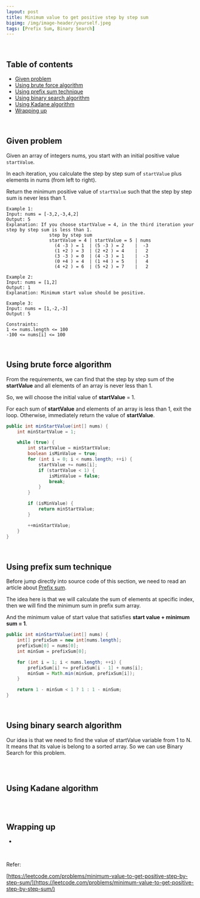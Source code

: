 ```yaml
---
layout: post
title: Minimum value to get positive step by step sum
bigimg: /img/image-header/yourself.jpeg
tags: [Prefix Sum, Binary Search]
---
```





<br>

## Table of contents
- [Given problem](#given-problem)
- [Using brute force algorithm](#using-brute-force-algorithm)
- [Using prefix sum technique](#using-prefix-sum-technique)
- [Using binary search algorithm](#using-binary-search-algorithm)
- [Using Kadane algorithm](#using-kadane-algorithm)
- [Wrapping up](#wrapping-up)


<br>

## Given problem

Given an array of integers nums, you start with an initial positive value ```startValue```.

In each iteration, you calculate the step by step sum of ```startValue``` plus elements in nums (from left to right).

Return the minimum positive value of ```startValue``` such that the step by step sum is never less than 1.

```
Example 1:
Input: nums = [-3,2,-3,4,2]
Output: 5
Explanation: If you choose startValue = 4, in the third iteration your step by step sum is less than 1.
                step by step sum
                startValue = 4 | startValue = 5 | nums
                  (4 -3 ) = 1  | (5 -3 ) = 2    |  -3
                  (1 +2 ) = 3  | (2 +2 ) = 4    |   2
                  (3 -3 ) = 0  | (4 -3 ) = 1    |  -3
                  (0 +4 ) = 4  | (1 +4 ) = 5    |   4
                  (4 +2 ) = 6  | (5 +2 ) = 7    |   2

Example 2:
Input: nums = [1,2]
Output: 1
Explanation: Minimum start value should be positive.

Example 3:
Input: nums = [1,-2,-3]
Output: 5

Constraints:
1 <= nums.length <= 100
-100 <= nums[i] <= 100
```

<br>

## Using brute force algorithm

From the requirements, we can find that the step by step sum of the **startValue** and all elements of an array is never less than 1.

So, we will choose the initial value of **startValue** = 1.

For each sum of **startValue** and elements of an array is less than 1, exit the loop. Otherwise, immediately return the value of **startValue**.

```java 
public int minStartValue(int[] nums) {
    int minStartValue = 1;

    while (true) {
        int startValue = minStartValue;
        boolean isMinValue = true;
        for (int i = 0; i < nums.length; ++i) {
            startValue += nums[i];
            if (startValue < 1) {
                isMinValue = false;
                break;
            }
        }

        if (isMinValue) {
            return minStartValue;
        }

        ++minStartValue;
    }
}
```


<br>

## Using prefix sum technique

Before jump directly into source code of this section, we need to read an article about [Prefix sum](https://ducmanhphan.github.io/2019-06-30-Prefix-sum/).

The idea here is that we will calculate the sum of elements at specific index, then we will find the minimum sum in prefix sum array. 

And the minimum value of start value that satisfies **start value + minimum sum = 1**.

```java
public int minStartValue(int[] nums) {
    int[] prefixSum = new int[nums.length];
    prefixSum[0] = nums[0];
    int minSum = prefixSum[0];

    for (int i = 1; i < nums.length; ++i) {
        prefixSum[i] += prefixSum[i - 1] + nums[i];
        minSum = Math.min(minSum, prefixSum[i]);
    }

    return 1 - minSum < 1 ? 1 : 1 - minSum;
}
```



<br>

## Using binary search algorithm

Our idea is that we need to find the value of startValue variable from 1 to N. It means that its value is belong to a sorted array. So we can use Binary Search for this problem.

```java

```


<br>

## Using Kadane algorithm


```java

```


<br>

## Wrapping up

- 





<br>

Refer:

[https://leetcode.com/problems/minimum-value-to-get-positive-step-by-step-sum/](https://leetcode.com/problems/minimum-value-to-get-positive-step-by-step-sum/)